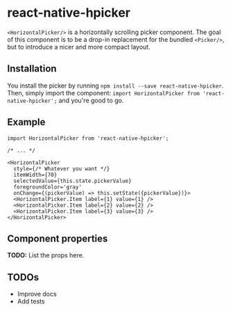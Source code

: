 # react-native-hpicker

`<HorizontalPicker/>` is a horizontally scrolling picker component. The goal of this component is to be a drop-in replacement for the bundled `<Picker/>`, but to introduce a nicer and more compact layout.

## Installation

You install the picker by running `npm install --save react-native-hpicker`. Then, simply import the component: `import HorizontalPicker from 'react-native-hpicker';` and you're good to go.

## Example

```
import HorizontalPicker from 'react-native-hpicker';

/* ... */

<HorizontalPicker
  style={/* Whatever you want */}
  itemWidth={70}
  selectedValue={this.state.pickerValue}
  foregroundColor='gray'
  onChange={(pickerValue) => this.setState({pickerValue})}>
  <HorizontalPicker.Item label={1} value={1} />
  <HorizontalPicker.Item label={2} value={2} />
  <HorizontalPicker.Item label={3} value={3} />
</HorizontalPicker>

```

## Component properties

**TODO:** List the props here.

## TODOs

- Improve docs
- Add tests
